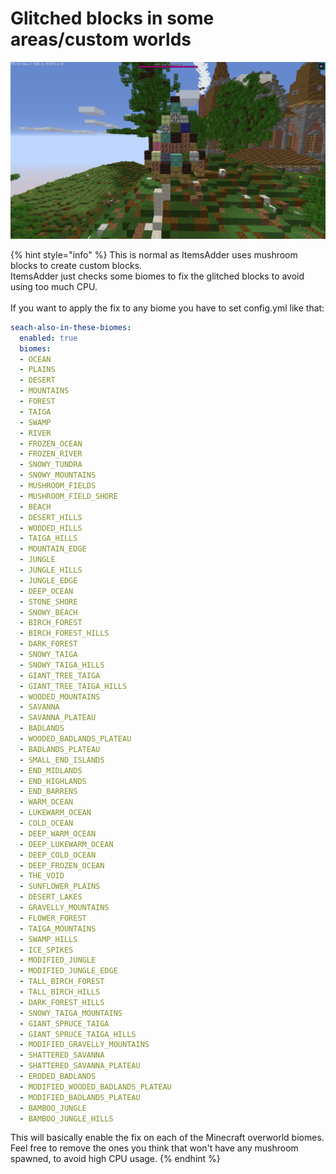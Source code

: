 # Glitched blocks in some areas/custom worlds



![](<../../../.gitbook/assets/image (32).png>)

{% hint style="info" %}
This is normal as ItemsAdder uses mushroom blocks to create custom blocks.\
ItemsAdder just checks some biomes to fix the glitched blocks to avoid using too much CPU.\
\
If you want to apply the fix to any biome you have to set config.yml like that:

```yaml
seach-also-in-these-biomes:
  enabled: true
  biomes:
  - OCEAN
  - PLAINS
  - DESERT
  - MOUNTAINS
  - FOREST
  - TAIGA
  - SWAMP
  - RIVER
  - FROZEN_OCEAN
  - FROZEN_RIVER
  - SNOWY_TUNDRA
  - SNOWY_MOUNTAINS
  - MUSHROOM_FIELDS
  - MUSHROOM_FIELD_SHORE
  - BEACH
  - DESERT_HILLS
  - WOODED_HILLS
  - TAIGA_HILLS
  - MOUNTAIN_EDGE
  - JUNGLE
  - JUNGLE_HILLS
  - JUNGLE_EDGE
  - DEEP_OCEAN
  - STONE_SHORE
  - SNOWY_BEACH
  - BIRCH_FOREST
  - BIRCH_FOREST_HILLS
  - DARK_FOREST
  - SNOWY_TAIGA
  - SNOWY_TAIGA_HILLS
  - GIANT_TREE_TAIGA
  - GIANT_TREE_TAIGA_HILLS
  - WOODED_MOUNTAINS
  - SAVANNA
  - SAVANNA_PLATEAU
  - BADLANDS
  - WOODED_BADLANDS_PLATEAU
  - BADLANDS_PLATEAU
  - SMALL_END_ISLANDS
  - END_MIDLANDS
  - END_HIGHLANDS
  - END_BARRENS
  - WARM_OCEAN
  - LUKEWARM_OCEAN
  - COLD_OCEAN
  - DEEP_WARM_OCEAN
  - DEEP_LUKEWARM_OCEAN
  - DEEP_COLD_OCEAN
  - DEEP_FROZEN_OCEAN
  - THE_VOID
  - SUNFLOWER_PLAINS
  - DESERT_LAKES
  - GRAVELLY_MOUNTAINS
  - FLOWER_FOREST
  - TAIGA_MOUNTAINS
  - SWAMP_HILLS
  - ICE_SPIKES
  - MODIFIED_JUNGLE
  - MODIFIED_JUNGLE_EDGE
  - TALL_BIRCH_FOREST
  - TALL_BIRCH_HILLS
  - DARK_FOREST_HILLS
  - SNOWY_TAIGA_MOUNTAINS
  - GIANT_SPRUCE_TAIGA
  - GIANT_SPRUCE_TAIGA_HILLS
  - MODIFIED_GRAVELLY_MOUNTAINS
  - SHATTERED_SAVANNA
  - SHATTERED_SAVANNA_PLATEAU
  - ERODED_BADLANDS
  - MODIFIED_WOODED_BADLANDS_PLATEAU
  - MODIFIED_BADLANDS_PLATEAU
  - BAMBOO_JUNGLE
  - BAMBOO_JUNGLE_HILLS
```

This will basically enable the fix on each of the Minecraft overworld biomes.\
Feel free to remove the ones you think that won't have any mushroom spawned, to avoid high CPU usage.
{% endhint %}


